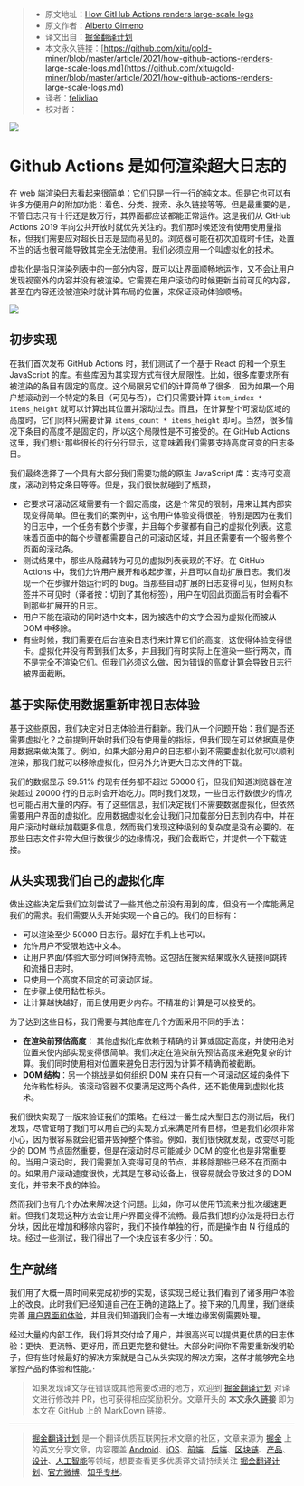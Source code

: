 > * 原文地址：[How GitHub Actions renders large-scale logs](https://github.blog/2021-03-25-how-github-actions-renders-large-scale-logs/)
> * 原文作者：[Alberto Gimeno](https://github.blog/author/gimenete/)
> * 译文出自：[掘金翻译计划](https://github.com/xitu/gold-miner)
> * 本文永久链接：[https://github.com/xitu/gold-miner/blob/master/article/2021/how-github-actions-renders-large-scale-logs.md](https://github.com/xitu/gold-miner/blob/master/article/2021/how-github-actions-renders-large-scale-logs.md)
> * 译者：[felixliao](https://github.com/felixliao)
> * 校对者：

![](https://github.blog/wp-content/uploads/2019/03/engineering-social.png?fit=1201%2C630)

# Github Actions 是如何渲染超大日志的

在 web 端渲染日志看起来很简单：它们只是一行一行的纯文本。但是它也可以有许多方便用户的附加功能：着色、分类、搜索、永久链接等等。但是最重要的是，不管日志只有十行还是数万行，其界面都应该都能正常运作。这是我们从 GitHub Actions 2019 年向公共开放时就优先关注的。我们那时候还没有使用使用量指标，但我们需要应对超长日志是显而易见的。浏览器可能在初次加载时卡住，处置不当的话也很可能导致其完全无法使用。我们必须应用一个叫虚拟化的技术。

虚拟化是指只渲染列表中的一部分内容，既可以让界面顺畅地运作，又不会让用户发现视窗外的内容并没有被渲染。它需要在用户滚动的时候更新当前可见的内容，甚至在内容还没被渲染时就计算布局的位置，来保证滚动体验顺畅。

![](https://github.blog/wp-content/uploads/2021/03/large-scale-log-rendering-fig-1.png?w=442&resize=442%2C374)

## 初步实现

在我们首次发布 GitHub Actions 时，我们测试了一个基于 React 的和一个原生 JavaScript 的库。有些库因为其实现方式有很大局限性。比如，很多库要求所有被渲染的条目有固定的高度。这个局限另它们的计算简单了很多，因为如果一个用户想滚动到一个特定的条目（可见与否），它们只需要计算 `item_index * items_height` 就可以计算出其位置并滚动过去。而且，在计算整个可滚动区域的高度时，它们同样只需要计算 `items_count * items_height` 即可。当然，很多情况下条目的高度不是固定的，所以这个局限性是不可接受的。在 GitHub Actions 这里，我们想让那些很长的行分行显示，这意味着我们需要支持高度可变的日志条目。

我们最终选择了一个具有大部分我们需要功能的原生 JavaScript 库：支持可变高度，滚动到特定条目等等。但是，我们很快就碰到了瓶颈，

- 它要求可滚动区域需要有一个固定高度，这是个常见的限制，用来让其内部实现变得简单。但在我们的案例中，这令用户体验变得很差，特别是因为在我们的日志中，一个任务有数个步骤，并且每个步骤都有自己的虚拟化列表。这意味着页面中的每个步骤都需要自己的可滚动区域，并且还需要有一个服务整个页面的滚动条。
- 测试结果中，那些从隐藏转为可见的虚拟列表表现的不好。在 GitHub Actions 中，我们允许用户展开和收起步骤，并且可以自动扩展日志。我们发现一个在步骤开始运行时的 bug。当那些自动扩展的日志变得可见，但网页标签并不可见时（译者按：切到了其他标签），用户在切回此页面后有时会看不到那些扩展开的日志。
- 用户不能在滚动的同时选中文本，因为被选中的文字会因为虚拟化而被从 DOM 中移除。
- 有些时候，我们需要在后台渲染日志行来计算它们的高度，这使得体验变得很卡。虚拟化并没有帮到我们太多，并且我们有时实际上在渲染一些行两次，而不是完全不渲染它们。但我们必须这么做，因为错误的高度计算会导致日志行被界面截断。

## 基于实际使用数据重新审视日志体验

基于这些原因，我们决定对日志体验进行翻新。我们从一个问题开始：我们是否还需要虚拟化？之前提到开始时我们没有使用量的指标，但我们现在可以依据真是使用数据来做决策了。例如，如果大部分用户的日志都小到不需要虚拟化就可以顺利渲染，那我们就可以移除虚拟化，但另外允许更大日志文件的下载。

我们的数据显示 99.51% 的现有任务都不超过 50000 行，但我们知道浏览器在渲染超过 20000 行的日志时会开始吃力。同时我们发现，一些日志行数很少的情况也可能占用大量的内存。有了这些信息，我们决定我们不需要数据虚拟化，但依然需要用户界面的虚拟化。应用数据虚拟化会让我们只加载部分日志到内存中，并在用户滚动时继续加载更多信息，然而我们发现这种级别的复杂度是没有必要的。在那些日志文件非常大但行数很少的边缘情况，我们会截断它，并提供一个下载链接。

## 从头实现我们自己的虚拟化库

做出这些决定后我们立刻尝试了一些其他之前没有用到的库，但没有一个库能满足我们的需求。我们需要从头开始实现一个自己的。我们的目标有：

- 可以渲染至少 50000 日志行。最好在手机上也可以。
- 允许用户不受限地选中文本。
- 让用户界面/体验大部分时间保持流畅。这包括在搜索结果或永久链接间跳转和流播日志时。
- 只使用一个高度不固定的可滚动区域。
- 在步骤上使用黏性标头。
- 让计算越快越好，而且使用更少内存。不精准的计算是可以接受的。

为了达到这些目标，我们需要与其他库在几个方面采用不同的手法：

- **在渲染前预估高度**： 其他虚拟化库依赖于精确的计算或固定高度，并使用绝对位置来使内部实现变得很简单。我们决定在渲染前先预估高度来避免复杂的计算。我们同时使用相对位置来避免日志行因为计算不精确而被截断。
- **DOM 结构**：另一个挑战是如何组织 DOM 来在只有一个可滚动区域的条件下允许粘性标头。该滚动容器不仅要满足这两个条件，还不能使用到虚拟化技术。

我们很快实现了一版来验证我们的策略。在经过一番生成大型日志的测试后，我们发现，尽管证明了我们可以用自己的实现方式来满足所有目标，但是我们必须非常小心，因为很容易就会犯错并毁掉整个体验。例如，我们很快就发现，改变尽可能少的 DOM 节点固然重要，但是在滚动时尽可能减少 DOM 的变化也是非常重要的。当用户滚动时，我们需要加入变得可见的节点，并移除那些已经不在页面中的。如果用户滚动速度很快，尤其是在移动设备上，很容易就会导致过多的 DOM 变化，并带来不良的体验。

然而我们也有几个办法来解决这个问题。比如，你可以使用节流来分批次缓速更新。但我们发现这种方法会让用户界面变得不流畅。最后我们想的办法是将日志行分块，因此在增加和移除内容时，我们不操作单独的行，而是操作由 N 行组成的块。经过一些测试，我们得出了一个块应该有多少行：50。

## 生产就绪

我们用了大概一周时间来完成初步的实现，该实现已经让我们看到了诸多用户体验上的改良。此时我们已经知道自己在正确的道路上了。接下来的几周里，我们继续完善 [用户界面和体验](https://github.blog/2020-09-23-a-better-logs-experience-with-github-actions/)，并且我们知道我们会有一大堆边缘案例需要处理。

经过大量的内部工作，我们将其交付给了用户，并很高兴可以提供更优质的日志体验：更快、更流畅、更好用，而且更完整和健壮。大部分时间你不需要重新发明轮子，但有些时候最好的解决方案就是自己从头实现的解决方案，这样才能够完全地掌控产品的体验和性能。·

> 如果发现译文存在错误或其他需要改进的地方，欢迎到 [掘金翻译计划](https://github.com/xitu/gold-miner) 对译文进行修改并 PR，也可获得相应奖励积分。文章开头的 **本文永久链接** 即为本文在 GitHub 上的 MarkDown 链接。

---

> [掘金翻译计划](https://github.com/xitu/gold-miner) 是一个翻译优质互联网技术文章的社区，文章来源为 [掘金](https://juejin.im) 上的英文分享文章。内容覆盖 [Android](https://github.com/xitu/gold-miner#android)、[iOS](https://github.com/xitu/gold-miner#ios)、[前端](https://github.com/xitu/gold-miner#前端)、[后端](https://github.com/xitu/gold-miner#后端)、[区块链](https://github.com/xitu/gold-miner#区块链)、[产品](https://github.com/xitu/gold-miner#产品)、[设计](https://github.com/xitu/gold-miner#设计)、[人工智能](https://github.com/xitu/gold-miner#人工智能)等领域，想要查看更多优质译文请持续关注 [掘金翻译计划](https://github.com/xitu/gold-miner)、[官方微博](http://weibo.com/juejinfanyi)、[知乎专栏](https://zhuanlan.zhihu.com/juejinfanyi)。

